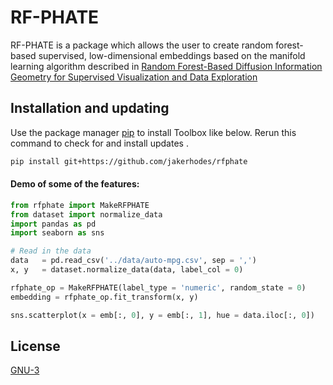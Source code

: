 # RF-PHATE

RF-PHATE is a package which allows the user to create random forest-based supervised, low-dimensional embeddings based on the 
manifold learning algorithm described in 
[Random Forest-Based Diffusion Information Geometry for Supervised Visualization and Data Exploration](https://ieeexplore.ieee.org/document/9513749)

## Installation and updating
Use the package manager [pip](https://pip.pypa.io/en/stable/) to install Toolbox like below. 
Rerun this command to check for and install  updates .
```bash
pip install git+https://github.com/jakerhodes/rfphate
```


#### Demo of some of the features:
```python
from rfphate import MakeRFPHATE
from dataset import normalize_data
import pandas as pd
import seaborn as sns

# Read in the data
data   = pd.read_csv('../data/auto-mpg.csv', sep = ',')
x, y   = dataset.normalize_data(data, label_col = 0)

rfphate_op = MakeRFPHATE(label_type = 'numeric', random_state = 0)
embedding = rfphate_op.fit_transform(x, y)

sns.scatterplot(x = emb[:, 0], y = emb[:, 1], hue = data.iloc[:, 0])
```



## License
[GNU-3](https://www.gnu.org/licenses/gpl-3.0.en.html)
